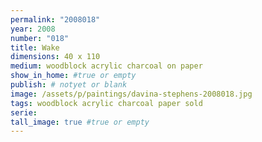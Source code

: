 ```yaml
---
permalink: "2008018"
year: 2008
number: "018"
title: Wake
dimensions: 40 x 110
medium: woodblock acrylic charcoal on paper
show_in_home: #true or empty
publish: # notyet or blank
image: /assets/p/paintings/davina-stephens-2008018.jpg
tags: woodblock acrylic charcoal paper sold
serie:
tall_image: true #true or empty
---
```

